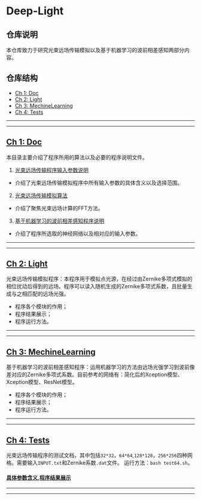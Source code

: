 # Deep-Light
## 仓库说明

本仓库致力于研究光束远场传输模拟以及基于机器学习的波前相差感知两部分内容。

## 仓库结构

  * [Ch 1: Doc](#ch-1-doc)
  * [Ch 2: Light](#ch-2-light)
  * [Ch 3: MechineLearning](#ch-3-mechinelearning)
  * [Ch 4: Tests](#ch-4-support-vector-machines)
  
---
---

## [Ch 1: Doc](doc/README.md)
本目录主要介绍了程序所用的算法以及必要的程序说明文件。
 1. [光束远场传输程序输入参数说明](doc/documentation.md)
  * 介绍了光束远场传输模拟程序中所有输入参数的具体含义以及选择范围。
 2. [光束远场传输模拟算法]()
  * 介绍了聚焦光束远场计算的FFT方法。
 3. [基于机器学习的波前相差感知程序说明]()  
  * 介绍了程序所选取的神经网络以及相对应的输入参数。
---
---  
## [Ch 2: Light](light/README.md)
光束远场传输模拟程序：本程序用于模拟点光源，在经过由Zernike多项式模拟的相位扰动后得到的远场。程序可以读入随机生成的Zernike多项式系数，且批量生成与之相匹配的远场光强。
  * 程序各个模块的作用；
  * 程序结果展示；
  * 程序运行方法。
---
---
## [Ch 3: MechineLearning](mechinelearning/README.md)
基于机器学习的波前相差感知程序：运用机器学习的方法由远场光强学习到波前像差对应的Zernike多项式系数。目前参考的网络有：简化后的Xception模型、Xception模型、ResNet模型。
  * 程序各个模块的作用；
  * 程序结果展示；
  * 程序运行方法。
---
---
## [Ch 4: Tests](tests/README.md)
光束远场传输程序的测试文档，其中包括`32*32`，`64*64`,`128*128`，`256*256`四种网格。需要输入`INPUT.txt`和Zernike系数`.dat`文件。
运行方法：`bash test64.sh`。
#### [具体参数含义](doc/documentation.md),[程序结果展示](light/README.md)
---
---
